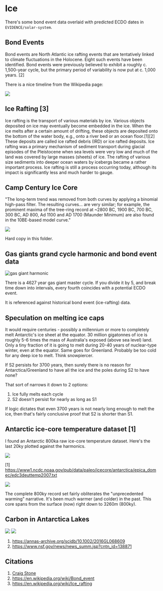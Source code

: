 # Ice

There's some bond event data overlaid with predicted ECDO dates in `EVIDENCE/solar-system`.

## Bond Events

Bond events are North Atlantic ice rafting events that are tentatively linked to climate fluctuations in the Holocene. Eight such events have been identified. Bond events were previously believed to exhibit a roughly c. 1,500-year cycle, but the primary period of variability is now put at c. 1,000 years. [2]

There is a nice timeline from the Wikipedia page:

![](img/bond-event-timeline.png)

## Ice Rafting [3]

Ice rafting is the transport of various materials by ice. Various objects deposited on ice may eventually become embedded in the ice. When the ice melts after a certain amount of drifting, these objects are deposited onto the bottom of the water body, e.g., onto a river bed or an ocean floor.[1][2] These deposits are called ice rafted debris (IRD) or ice rafted deposits. Ice rafting was a primary mechanism of sediment transport during glacial episodes of the Pleistocene when sea levels were very low and much of the land was covered by large masses (sheets) of ice. The rafting of various size sediments into deeper ocean waters by icebergs became a rather important process. Ice rafting is still a process occurring today, although its impact is significantly less and much harder to gauge.

## Camp Century Ice Core

"The long-term trend was removed from both curves by applying a binomial high-pass filter. The resulting curves... are very similar; for example, the prominent maxima of the tree-ring record at ~2800 BC, 1900 BC, 700 BC, 300 BC, AD 800, Ad 1100 and AD 1700 (Maunder Minimum) are also found in the 10BE-based model curve."

![](img/camp-century-core.png)

Hard copy in this folder.

## Gas giants grand cycle harmonic and bond event data

![gas giant harmonic](img/gas-giant-bond-event.jpg "gas giant harmonic")

There is a 4627 year gas giant master cycle. If you divide it by 5, and break time down into intervals, every fourth coincides with a potential ECDO event.

It is referenced against historical bond event (ice-rafting) data.

## Speculation on melting ice caps

It would require centuries - possibly a millennium or more to completely melt Antarctic's ice sheet at the equator. 30 million gigatonnes of ice is roughly 5-6 times the mass of Australia's exposed (above sea level) land. Only a tiny fraction of it is going to melt during 20-40 years of nuclear-type winter, even at the equator. Same goes for Greenland. Probably be too cold for any deep ice to melt. Think snowpiercer.

If S2 persists for 3700 years, then surely there is no reason for Antarctica/Greenland to have all the ice and the poles during S2 to have none?

That sort of narrows it down to 2 options:

1. Ice fully melts each cycle
2. S2 doesn't persist for nearly as long as S1

If logic dictates that even 3700 years is not nearly long enough to melt the ice, then that's fairly conclusive proof that S2 is shorter than S1.

## Antarctic ice-core temperature dataset [1]

I found an Antarctic 800ka raw ice-core temperature dataset. Here's the last 20ky plotted against the harmonics.

![](img/antarctica-ice-harmonics.jpg)

[1] https://www1.ncdc.noaa.gov/pub/data/paleo/icecore/antarctica/epica_domec/edc3deuttemp2007.txt

![](img/ice-core-data.jpg)

The complete 800ky record set fairly obliterates the "unprecedented warming" narrative. It's been much warmer (and colder) in the past. This core spans from the surface (now) right down to 3260m (800ky).

## Carbon in Antarctica Lakes

![](img/carbon-ice.jpg)
![](img/carbon-ice2.jpg)

1. https://annas-archive.org/scidb/10.1002/2016GL068609
2. https://www.nsf.gov/news/news_summ.jsp?cntn_id=138871

## Citations

1. [Craig Stone](https://nobulart.com)
2. https://en.wikipedia.org/wiki/Bond_event
3. https://en.wikipedia.org/wiki/Ice_rafting